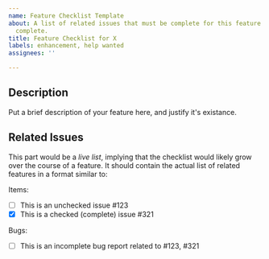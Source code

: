 ```yaml
---
name: Feature Checklist Template
about: A list of related issues that must be complete for this feature to be considered
  complete.
title: Feature Checklist for X
labels: enhancement, help wanted
assignees: ''

---
```


## Description

Put a brief description of your feature here, and justify it's existance.

## Related Issues

This part would be a *live list*, implying that the checklist would likely grow over the course of a feature.
It should contain the actual list of related features in a format similar to:

Items:
- [ ] This is an unchecked issue #123
- [X] This is a checked (complete) issue #321

Bugs:
- [ ] This is an incomplete bug report related to #123, #321
